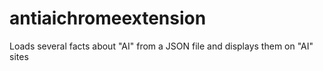 # antiaichromeextension
Loads several facts about "AI" from a JSON file and displays them on "AI" sites
